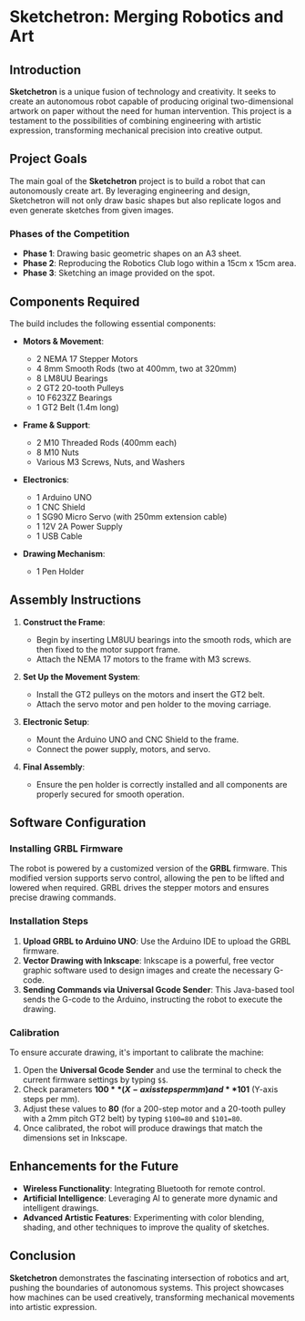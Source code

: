 # Sketchetron: Merging Robotics and Art

## Introduction

**Sketchetron** is a unique fusion of technology and creativity. It seeks to create an autonomous robot capable of producing original two-dimensional artwork on paper without the need for human intervention. This project is a testament to the possibilities of combining engineering with artistic expression, transforming mechanical precision into creative output.

## Project Goals

The main goal of the **Sketchetron** project is to build a robot that can autonomously create art. By leveraging engineering and design, Sketchetron will not only draw basic shapes but also replicate logos and even generate sketches from given images. 

### Phases of the Competition

- **Phase 1**: Drawing basic geometric shapes on an A3 sheet.
- **Phase 2**: Reproducing the Robotics Club logo within a 15cm x 15cm area.
- **Phase 3**: Sketching an image provided on the spot.

## Components Required

The build includes the following essential components:

- **Motors & Movement**:
  - 2 NEMA 17 Stepper Motors
  - 4 8mm Smooth Rods (two at 400mm, two at 320mm)
  - 8 LM8UU Bearings
  - 2 GT2 20-tooth Pulleys
  - 10 F623ZZ Bearings
  - 1 GT2 Belt (1.4m long)

- **Frame & Support**:
  - 2 M10 Threaded Rods (400mm each)
  - 8 M10 Nuts
  - Various M3 Screws, Nuts, and Washers

- **Electronics**:
  - 1 Arduino UNO
  - 1 CNC Shield
  - 1 SG90 Micro Servo (with 250mm extension cable)
  - 1 12V 2A Power Supply
  - 1 USB Cable

- **Drawing Mechanism**:
  - 1 Pen Holder

## Assembly Instructions

1. **Construct the Frame**:
   - Begin by inserting LM8UU bearings into the smooth rods, which are then fixed to the motor support frame.
   - Attach the NEMA 17 motors to the frame with M3 screws.

2. **Set Up the Movement System**:
   - Install the GT2 pulleys on the motors and insert the GT2 belt.
   - Attach the servo motor and pen holder to the moving carriage.

3. **Electronic Setup**:
   - Mount the Arduino UNO and CNC Shield to the frame.
   - Connect the power supply, motors, and servo.

4. **Final Assembly**:
   - Ensure the pen holder is correctly installed and all components are properly secured for smooth operation.

## Software Configuration

### Installing GRBL Firmware

The robot is powered by a customized version of the **GRBL** firmware. This modified version supports servo control, allowing the pen to be lifted and lowered when required. GRBL drives the stepper motors and ensures precise drawing commands.

### Installation Steps

1. **Upload GRBL to Arduino UNO**: Use the Arduino IDE to upload the GRBL firmware.
2. **Vector Drawing with Inkscape**: Inkscape is a powerful, free vector graphic software used to design images and create the necessary G-code.
3. **Sending Commands via Universal Gcode Sender**: This Java-based tool sends the G-code to the Arduino, instructing the robot to execute the drawing.

### Calibration

To ensure accurate drawing, it's important to calibrate the machine:

1. Open the **Universal Gcode Sender** and use the terminal to check the current firmware settings by typing `$$`.
2. Check parameters **$100** (X-axis steps per mm) and **$101** (Y-axis steps per mm).
3. Adjust these values to **80** (for a 200-step motor and a 20-tooth pulley with a 2mm pitch GT2 belt) by typing `$100=80` and `$101=80`.
4. Once calibrated, the robot will produce drawings that match the dimensions set in Inkscape.

## Enhancements for the Future

- **Wireless Functionality**: Integrating Bluetooth for remote control.
- **Artificial Intelligence**: Leveraging AI to generate more dynamic and intelligent drawings.
- **Advanced Artistic Features**: Experimenting with color blending, shading, and other techniques to improve the quality of sketches.

## Conclusion

**Sketchetron** demonstrates the fascinating intersection of robotics and art, pushing the boundaries of autonomous systems. This project showcases how machines can be used creatively, transforming mechanical movements into artistic expression. 


